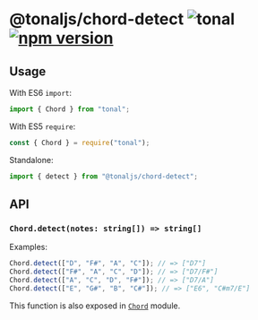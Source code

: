 # @tonaljs/chord-detect ![tonal](https://img.shields.io/badge/@tonaljs-chord_detect-yellow.svg?style=flat-square) [![npm version](https://img.shields.io/npm/v/@tonaljs/chord-detect.svg?style=flat-square)](https://www.npmjs.com/package/@tonaljs/chord-detect)

## Usage

With ES6 `import`:

```js
import { Chord } from "tonal";
```

With ES5 `require`:

```js
const { Chord } = require("tonal");
```

Standalone:

```js
import { detect } from "@tonaljs/chord-detect";
```

## API

### `Chord.detect(notes: string[]) => string[]`

Examples:

```js
Chord.detect(["D", "F#", "A", "C"]); // => ["D7"]
Chord.detect(["F#", "A", "C", "D"]); // => ["D7/F#"]
Chord.detect(["A", "C", "D", "F#"]); // => ["D7/A"]
Chord.detect(["E", "G#", "B", "C#"]); // => ["E6", "C#m7/E"]
```

This function is also exposed in [`Chord`](/packages/chord) module.
